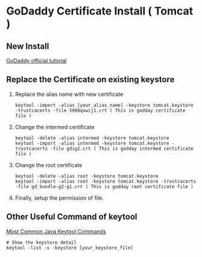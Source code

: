 # GoDaddy Certificate Install ( Tomcat )

## New Install
[GoDaddy official tutorial](https://tw.godaddy.com/help/tomcat-4x5x6x7x-csr-ssl-5239)

## Replace the Certificate on existing keystore

1.  
    Replace the alias name with new certificate  
    ```
    keytool -import -alias [your_alias_name] -keystore tomcat.keystore -trustcacerts -file 5998qowij1.crt ( This is godday certificate file )
    ```

2.  
    Change the intermed certificate  
    ```
    keytool -delete -alias intermed -keystore tomcat.keystore
    keytool -import -alias intermed -keystore tomcat.keystore -trustcacerts -file gdig2.crt ( This is godday intermed certificate file )
    ```

3.  
    Change the root certificate
    ```
    keytool -delete -alias root -keystore tomcat.keystore
    keytool -import -alias root -keystore tomcat.keystore -trustcacerts -file gd_bundle-g2-g1.crt ( This is godday root certificate file )
    ```

4. Finally, setup the permission of file.  

## Other Useful Command of keytool
[Most Common Java Keytool Commands](https://www.sslshopper.com/article-most-common-java-keytool-keystore-commands.html?jn9ed3e997=3)
```
# Show the keystore detail
keytool -list -v -keystore [your_keystore_file]
```
